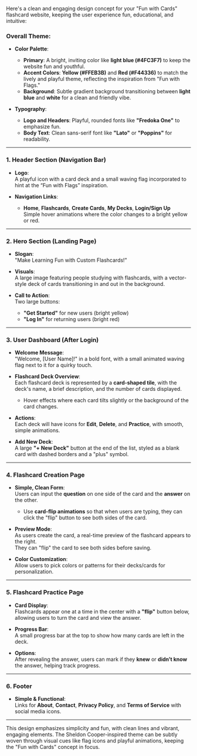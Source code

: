 Here's a clean and engaging design concept for your "Fun with Cards" flashcard website, keeping the user experience fun, educational, and intuitive:

### **Overall Theme:**
- **Color Palette**:  
  - **Primary**: A bright, inviting color like **light blue (#4FC3F7)** to keep the website fun and youthful.  
  - **Accent Colors**: **Yellow (#FFEB3B)** and **Red (#F44336)** to match the lively and playful theme, reflecting the inspiration from "Fun with Flags."
  - **Background**: Subtle gradient background transitioning between **light blue** and **white** for a clean and friendly vibe.
  
- **Typography**:  
  - **Logo and Headers**: Playful, rounded fonts like **"Fredoka One"** to emphasize fun.  
  - **Body Text**: Clean sans-serif font like **"Lato"** or **"Poppins"** for readability.

---

### **1. Header Section (Navigation Bar)**
- **Logo**:  
  A playful icon with a card deck and a small waving flag incorporated to hint at the “Fun with Flags” inspiration.
  
- **Navigation Links**:  
  - **Home**, **Flashcards**, **Create Cards**, **My Decks**, **Login/Sign Up**  
  Simple hover animations where the color changes to a bright yellow or red.

---

### **2. Hero Section (Landing Page)**  
- **Slogan**:  
  "Make Learning Fun with Custom Flashcards!"
  
- **Visuals**:  
  A large image featuring people studying with flashcards, with a vector-style deck of cards transitioning in and out in the background.

- **Call to Action**:  
  Two large buttons:
  - **"Get Started"** for new users (bright yellow)
  - **"Log In"** for returning users (bright red)

---

### **3. User Dashboard (After Login)**
- **Welcome Message**:  
  "Welcome, [User Name]!" in a bold font, with a small animated waving flag next to it for a quirky touch.

- **Flashcard Deck Overview**:  
  Each flashcard deck is represented by a **card-shaped tile**, with the deck's name, a brief description, and the number of cards displayed.  
  - Hover effects where each card tilts slightly or the background of the card changes.

- **Actions**:  
  Each deck will have icons for **Edit**, **Delete**, and **Practice**, with smooth, simple animations.

- **Add New Deck**:  
  A large **"+ New Deck"** button at the end of the list, styled as a blank card with dashed borders and a "plus" symbol.

---

### **4. Flashcard Creation Page**
- **Simple, Clean Form**:  
  Users can input the **question** on one side of the card and the **answer** on the other.
  - Use **card-flip animations** so that when users are typing, they can click the "flip" button to see both sides of the card.

- **Preview Mode**:  
  As users create the card, a real-time preview of the flashcard appears to the right.  
  They can "flip" the card to see both sides before saving.

- **Color Customization**:  
  Allow users to pick colors or patterns for their decks/cards for personalization.  

---

### **5. Flashcard Practice Page**
- **Card Display**:  
  Flashcards appear one at a time in the center with a **"flip"** button below, allowing users to turn the card and view the answer.

- **Progress Bar**:  
  A small progress bar at the top to show how many cards are left in the deck.

- **Options**:  
  After revealing the answer, users can mark if they **knew** or **didn’t know** the answer, helping track progress.

---

### **6. Footer**
- **Simple & Functional**:  
  Links for **About**, **Contact**, **Privacy Policy**, and **Terms of Service** with social media icons.

---

This design emphasizes simplicity and fun, with clean lines and vibrant, engaging elements. The Sheldon Cooper-inspired theme can be subtly woven through visual cues like flag icons and playful animations, keeping the "Fun with Cards" concept in focus.